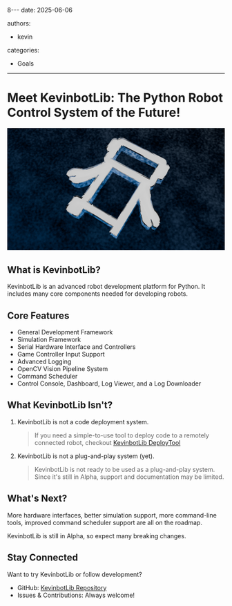 8---
date: 2025-06-06

authors:
  - kevin

categories:
  - Goals
---

# Meet KevinbotLib: The Python Robot Control System of the Future!

![post-1-title.png](post-1-title.png)

## What is KevinbotLib?

KevinbotLib is an advanced robot development platform for Python.
It includes many core components needed for developing robots.

## Core Features

* General Development Framework
* Simulation Framework
* Serial Hardware Interface and Controllers
* Game Controller Input Support
* Advanced Logging
* OpenCV Vision Pipeline System
* Command Scheduler
* Control Console, Dashboard, Log Viewer, and a Log Downloader

## What KevinbotLib Isn't?

1. KevinbotLib is not a code deployment system.

    > If you need a simple-to-use tool to deploy code to a remotely connected robot, checkout [KevinbotLib DeployTool](https://github.com/meowmeowahr/kevinbotlib-deploytool)

2. KevinbotLib is not a plug-and-play system (yet).

    > KevinbotLib is not ready to be used as a plug-and-play system. 
      Since it's still in Alpha, support and documentation may be limited.

## What's Next?

More hardware interfaces, better simulation support, more command-line tools, improved command scheduler support are all on the roadmap.

KevinbotLib is still in Alpha, so expect many breaking changes.

## Stay Connected

Want to try KevinbotLib or follow development?

- GitHub: [KevinbotLib Repository](https://github.com/meowmeowahr/kevinbotlib)
- Issues & Contributions: Always welcome!